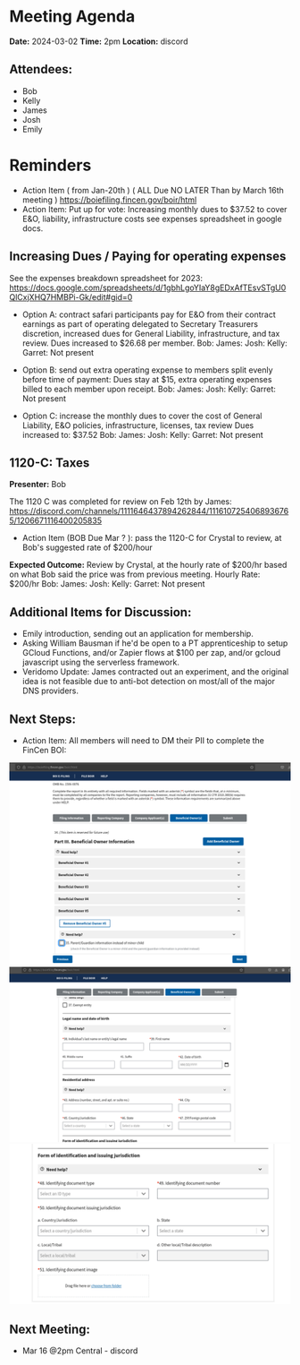 # Meeting Agenda

**Date:**  2024-03-02
**Time:**   2pm
**Location:**   discord

## Attendees:   
- Bob
- Kelly
- James
- Josh
- Emily

# Reminders

- Action Item ( from Jan-20th ) ( ALL Due NO LATER Than by March 16th meeting ) https://boiefiling.fincen.gov/boir/html
- Action Item: Put up for vote: Increasing monthly dues to $37.52 to cover E&O, liability, infrastructure costs see expenses spreadsheet in google docs.


## Increasing Dues / Paying for operating expenses

See the expenses breakdown spreadsheet for 2023: https://docs.google.com/spreadsheets/d/1gbhLgoYIaY8gEDxAfTEsvSTgU0QlCxjXHQ7HMBPi-Gk/edit#gid=0


- Option A: contract safari participants pay for E&O from their contract earnings as part of operating delegated to Secretary Treasurers discretion, increased dues for General Liability, infrastructure, and tax review. 
    Dues increased to $26.68 per member.
Bob:
James:
Josh:
Kelly:
Garret: Not present

- Option B: send out extra operating expense to members split evenly before time of payment:
    Dues stay at $15, extra operating expenses billed to each member upon receipt.
Bob:
James:
Josh:
Kelly:
Garret: Not present

- Option C: increase the monthly dues to cover the cost of General Liability, E&O policies, infrastructure, licenses, tax review 
    Dues increased to: $37.52
Bob:
James:
Josh:
Kelly:
Garret: Not present



## 1120-C: Taxes

**Presenter:** Bob

The 1120 C was completed for review on Feb 12th by James: https://discord.com/channels/1111646437894262844/1116107254068936765/1206671116400205835
- Action Item (BOB Due Mar ? ): pass the 1120-C for Crystal to review, at Bob's suggested rate of $200/hour


**Expected Outcome:** Review by Crystal, at the hourly rate of $200/hr based on what Bob said the price was from previous meeting.
Hourly Rate: $200/hr
Bob:
James:
Josh:
Kelly:
Garret: Not present

## Additional Items for Discussion:

- Emily introduction, sending out an application for membership.
- Asking William Bausman if he'd be open to a PT apprenticeship to setup GCloud Functions, and/or Zapier flows at $100 per zap, and/or gcloud javascript using the serverless framework.
- Veridomo Update: James contracted out an experiment, and the original idea is not feasible due to anti-bot detection on most/all of the major DNS providers.

## Next Steps:

- Action Item: All members will need to DM their PII to complete the FinCen BOI:

![alt text](../files/2024-03-02_11-52.png) 
![alt text](../files/2024-03-02_11-52_1.png) 
![alt text](../files/2024-03-02_11-53.png)

## Next Meeting:

- Mar 16 @2pm Central - discord
